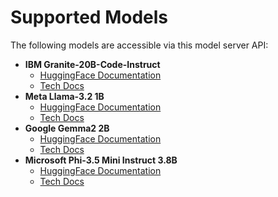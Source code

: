 # **Supported Models**

The following models are accessible via this model server API:

<!--
We can use absolute paths to navigate the TechDocs to reference other resources/components/apis
-->
- **IBM Granite-20B-Code-Instruct**
  - [HuggingFace Documentation](https://huggingface.co/ibm-granite/granite-20b-code-instruct)
  - [Tech Docs](/catalog/default/resource/granite-20b-code-instruct/docs)
- **Meta Llama-3.2 1B**
  - [HuggingFace Documentation](https://huggingface.co/meta-llama/Meta-Llama-3.2-1B)
  - [Tech Docs](/catalog/default/resource/meta-llama-32-1b/docs)
- **Google Gemma2 2B**
  - [HuggingFace Documentation](https://huggingface.co/google/gemma-2-2b)
  - [Tech Docs](/catalog/default/resource/gemma2-2b/docs)
- **Microsoft Phi-3.5 Mini Instruct 3.8B**
  - [HuggingFace Documentation](https://huggingface.co/microsoft/Phi-3.5-mini-instruct)
  - [Tech Docs](/catalog/default/resource/phi-mini-instruct/docs)
